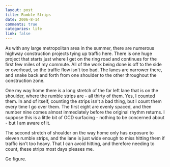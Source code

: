 ```yaml
--- 
layout: post
title: Rumble Strips
date: 2006-8-14
comments: true
categories: life
link: false
---
```

As with any large metropolitan area in the summer, there are numerous highway construction projects tying up traffic here. There is one huge project that starts just where I get on the ring road and continues for the first few miles of my commute. All of the work being done is off to the side or overhead, so the traffic flow isn't too bad. The lanes are narrower there, and snake back and forth from one shoulder to the other throughout the construction zone.

One my way home there is a long stretch of the far left lane that is on the shoulder, where the rumble strips are - all thirty of them. Yes, I counted them. In and of itself, counting the strips isn't a bad thing, but I count them every time I go over them. The first eight are evenly spaced, and then number nine comes almost immediately before the original rhythm returns. I suppose this is a little bit of OCD surfacing - nothing to be concerned about - but I am aware of it.

The second stretch of shoulder on the way home only has exposure to eleven rumble strips, and the lane is just wide enough to miss hitting them if traffic isn't too heavy. That I can avoid hitting, and therefore needing to count, these strips most days pleases me.

Go figure.
